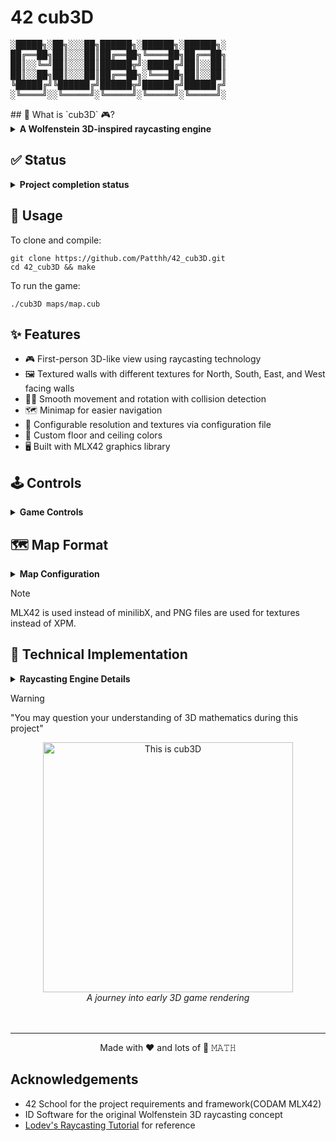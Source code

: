 # 42 cub3D
<div id="desktop-banner">
<pre>
░█████╗░██╗░░░██╗██████╗░██████╗░██████╗░
██╔══██╗██║░░░██║██╔══██╗╚════██╗██╔══██╗
██║░░╚═╝██║░░░██║██████╦╝░█████╔╝██║░░██║
██║░░██╗██║░░░██║██╔══██╗░╚═══██╗██║░░██║
╚█████╔╝╚██████╔╝██████╦╝██████╔╝██████╔╝
░╚════╝░░╚═════╝░╚═════╝░╚═════╝░╚═════╝░
</pre>
</div>
## 📖 What is `cub3D` 🎮?
<details>
<summary><b>A Wolfenstein 3D-inspired raycasting engine</b></summary><br>
<p>&nbsp;&nbsp;&nbsp;&nbsp;&nbsp;&nbsp;&nbsp;&nbsp;cub3D is a project associated with the curriculum of École 42, a coding school known for its project-based learning approach.
The cub3D project uses the C programming language to create a simplified version of the raycasting engine used in games like Wolfenstein 3D.
The goal of this project is to teach students about graphics programming, mathematical concepts in 3D rendering, and optimization techniques while also assisting them in understanding how early 3D games were developed.
</p>
</details>

## ✅ Status
<details>
<summary><b>Project completion status</b></summary><br>
<p align="center">
Completed on : 2025-04-12 <br><br>
<img src="https://i.ibb.co/your-image-link/image.png" alt="Project Status">
</p>
</details>

## 🚀 Usage
To clone and compile:
```shell
git clone https://github.com/Patthh/42_cub3D.git
cd 42_cub3D && make
```
To run the game:
```shell
./cub3D maps/map.cub
```

## ✨ Features
- 🎮 First-person 3D-like view using raycasting technology
- 🖼️ Textured walls with different textures for North, South, East, and West facing walls
- 🏃‍♂️ Smooth movement and rotation with collision detection
- 🗺️ Minimap for easier navigation
- 📝 Configurable resolution and textures via configuration file
- 🎨 Custom floor and ceiling colors
- 🖥️ Built with MLX42 graphics library

## 🕹️ Controls
<details>
<summary><b>Game Controls</b></summary><br>
<p>Here are the controls implemented in cub3D:</p>

| Key | Action |
|-----|--------|
| `W` | Move forward |
| `S` | Move backward |
| `A` | Strafe left |
| `D` | Strafe right |
| `←` | Rotate camera left |
| `→` | Rotate camera right |
| `ESC` | Exit the game |
</details>

## 🗺️ Map Format
<details>
<summary><b>Map Configuration</b></summary><br>
<p>The map must be provided as a `.cub` file with the following format:</p>

```
NO ./path_to_north_texture.png
SO ./path_to_south_texture.png
WE ./path_to_west_texture.png
EA ./path_to_east_texture.png

F R,G,B    # Floor color (RGB values)
C R,G,B    # Ceiling color (RGB values)

# Map layout (0: empty space, 1: wall, N/S/E/W: player starting position and orientation)
111111
100001
1000N1
100001
111111
```

### Map Layout Rules
- The map must be surrounded by walls (1)
- Only one player starting position is allowed (N, S, E, or W)
- The map can contain spaces but must be rectangular
</details>

> [!NOTE]
> MLX42 is used instead of minilibX, and PNG files are used for textures instead of XPM.

## 🧮 Technical Implementation
<details>
<summary><b>Raycasting Engine Details</b></summary><br>
<p>This raycasting engine implements the following techniques:</p>

- Digital Differential Analysis (DDA) algorithm for ray casting
- Texture mapping with perspective correction
- Double buffering for smooth rendering
- Event-driven input handling
</details>

> [!WARNING]
> "You may question your understanding of 3D mathematics during this project"

<div align="center">
  <img src="https://media1.tenor.com/m/your-gif-link/wolfenstein.gif" width="400" alt="This is cub3D">
  <br>
  <i>A journey into early 3D game rendering</i><br><br><br>
</div>

---
<div align="center">
  <p>Made with ❤️ and lots of 📐 𝙼𝙰𝚃𝙷</p>
</div>
  
## Acknowledgements

- 42 School for the project requirements and framework(CODAM MLX42)
- ID Software for the original Wolfenstein 3D raycasting concept
- [Lodev's Raycasting Tutorial](https://lodev.org/cgtutor/raycasting.html) for reference
